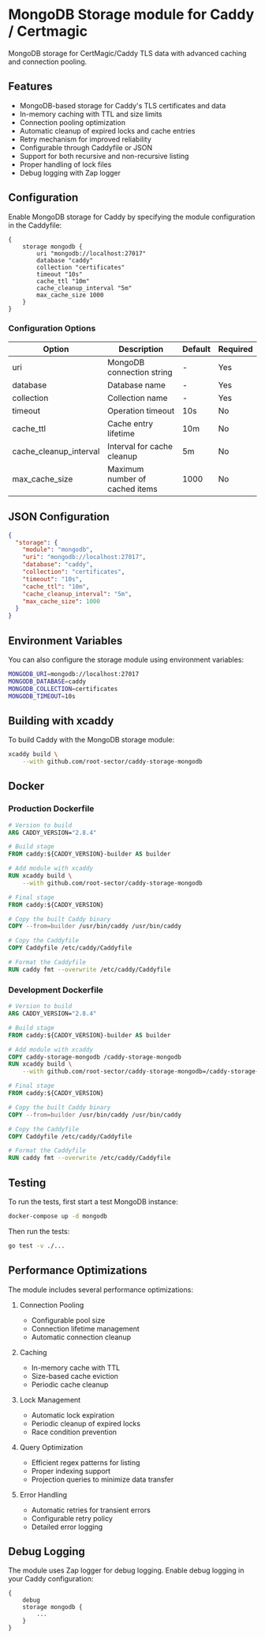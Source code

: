 # MongoDB Storage module for Caddy / Certmagic

MongoDB storage for CertMagic/Caddy TLS data with advanced caching and connection pooling.

## Features

- MongoDB-based storage for Caddy's TLS certificates and data
- In-memory caching with TTL and size limits
- Connection pooling optimization
- Automatic cleanup of expired locks and cache entries
- Retry mechanism for improved reliability
- Configurable through Caddyfile or JSON
- Support for both recursive and non-recursive listing
- Proper handling of lock files
- Debug logging with Zap logger

## Configuration

Enable MongoDB storage for Caddy by specifying the module configuration in the Caddyfile:

```caddyfile
{
    storage mongodb {
        uri "mongodb://localhost:27017"
        database "caddy"
        collection "certificates"
        timeout "10s"
        cache_ttl "10m"
        cache_cleanup_interval "5m"
        max_cache_size 1000
    }
}
```

### Configuration Options

| Option                 | Description                    | Default | Required |
| ---------------------- | ------------------------------ | ------- | -------- |
| uri                    | MongoDB connection string      | -       | Yes      |
| database               | Database name                  | -       | Yes      |
| collection             | Collection name                | -       | Yes      |
| timeout                | Operation timeout              | 10s     | No       |
| cache_ttl              | Cache entry lifetime           | 10m     | No       |
| cache_cleanup_interval | Interval for cache cleanup     | 5m      | No       |
| max_cache_size         | Maximum number of cached items | 1000    | No       |

## JSON Configuration

```json
{
  "storage": {
    "module": "mongodb",
    "uri": "mongodb://localhost:27017",
    "database": "caddy",
    "collection": "certificates",
    "timeout": "10s",
    "cache_ttl": "10m",
    "cache_cleanup_interval": "5m",
    "max_cache_size": 1000
  }
}
```

## Environment Variables

You can also configure the storage module using environment variables:

```bash
MONGODB_URI=mongodb://localhost:27017
MONGODB_DATABASE=caddy
MONGODB_COLLECTION=certificates
MONGODB_TIMEOUT=10s
```

## Building with xcaddy

To build Caddy with the MongoDB storage module:

```bash
xcaddy build \
    --with github.com/root-sector/caddy-storage-mongodb
```

## Docker

### Production Dockerfile

```dockerfile
# Version to build
ARG CADDY_VERSION="2.8.4"

# Build stage
FROM caddy:${CADDY_VERSION}-builder AS builder

# Add module with xcaddy
RUN xcaddy build \
    --with github.com/root-sector/caddy-storage-mongodb

# Final stage
FROM caddy:${CADDY_VERSION}

# Copy the built Caddy binary
COPY --from=builder /usr/bin/caddy /usr/bin/caddy

# Copy the Caddyfile
COPY Caddyfile /etc/caddy/Caddyfile

# Format the Caddyfile
RUN caddy fmt --overwrite /etc/caddy/Caddyfile
```

### Development Dockerfile

```dockerfile
# Version to build
ARG CADDY_VERSION="2.8.4"

# Build stage
FROM caddy:${CADDY_VERSION}-builder AS builder

# Add module with xcaddy
COPY caddy-storage-mongodb /caddy-storage-mongodb
RUN xcaddy build \
    --with github.com/root-sector/caddy-storage-mongodb=/caddy-storage-mongodb

# Final stage
FROM caddy:${CADDY_VERSION}

# Copy the built Caddy binary
COPY --from=builder /usr/bin/caddy /usr/bin/caddy

# Copy the Caddyfile
COPY Caddyfile /etc/caddy/Caddyfile

# Format the Caddyfile
RUN caddy fmt --overwrite /etc/caddy/Caddyfile
```

## Testing

To run the tests, first start a test MongoDB instance:

```bash
docker-compose up -d mongodb
```

Then run the tests:

```bash
go test -v ./...
```

## Performance Optimizations

The module includes several performance optimizations:

1. Connection Pooling

   - Configurable pool size
   - Connection lifetime management
   - Automatic connection cleanup

2. Caching

   - In-memory cache with TTL
   - Size-based cache eviction
   - Periodic cache cleanup

3. Lock Management

   - Automatic lock expiration
   - Periodic cleanup of expired locks
   - Race condition prevention

4. Query Optimization

   - Efficient regex patterns for listing
   - Proper indexing support
   - Projection queries to minimize data transfer

5. Error Handling
   - Automatic retries for transient errors
   - Configurable retry policy
   - Detailed error logging

## Debug Logging

The module uses Zap logger for debug logging. Enable debug logging in your Caddy configuration:

```caddyfile
{
    debug
    storage mongodb {
        ...
    }
}
```
